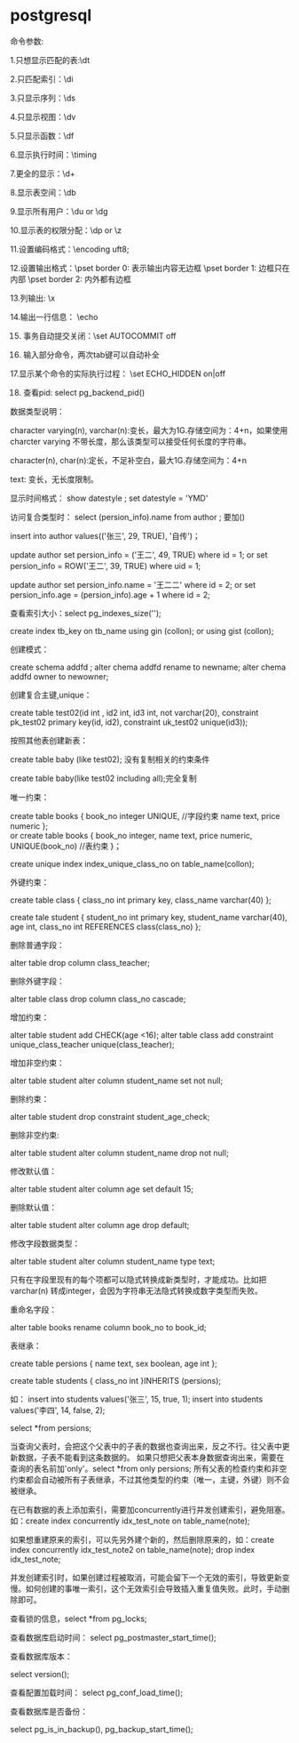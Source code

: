 # postgresql
命令参数:

1.只想显示匹配的表:\dt

2.只匹配索引：\di

3.只显示序列：\ds

4.只显示视图：\dv

5.只显示函数：\df

6.显示执行时间：\timing

7.更全的显示：\d+

8.显示表空间：\db

9.显示所有用户：\du or \dg

10.显示表的权限分配：\dp or \z

11.设置编码格式：\encoding uft8;

12.设置输出格式：\pset border 0: 表示输出内容无边框  \pset border 1: 边框只在内部 \pset border 2: 内外都有边框

13.列输出: \x

14.输出一行信息： \echo

15. 事务自动提交关闭：\set AUTOCOMMIT off

16. 输入部分命令，两次tab键可以自动补全

17.显示某个命令的实际执行过程： \set ECHO_HIDDEN on|off

18. 查看pid: select pg_backend_pid()

数据类型说明：

character varying(n), varchar(n):变长，最大为1G.存储空间为：4+n，如果使用charcter varying 不带长度，那么该类型可以接受任何长度的字符串。

character(n), char(n):定长，不足补空白，最大1G.存储空间为：4+n

text: 变长，无长度限制。

显示时间格式： show datestyle ; set datestyle = 'YMD'

访问复合类型时： select (persion_info).name from author ; 要加()

insert into author values(('张三', 29, TRUE), '自传')；

update author set persion_info = ('王二', 49, TRUE) where id = 1; or set persion_info = ROW('王二', 39, TRUE) where uid = 1;

update author set persion_info.name = '王二二' where id = 2; or set persion_info.age = (persion_info).age + 1 where id = 2;

查看索引大小：select pg_indexes_size('');

create index tb_key on tb_name using gin (collon); or using gist (collon);

创建模式：

create schema addfd ;
alter chema addfd rename to newname;
alter chema addfd owner to newowner;


创建复合主键,unique：

create table test02(id int , id2 int, id3 int, not varchar(20), constraint pk_test02 primary key(id, id2), constraint uk_test02 unique(id3));

按照其他表创建新表：

create table baby (like test02); 没有复制相关的约束条件

create table baby(like test02 including all);完全复制

唯一约束：

create table books {
  book_no integer UNIQUE, //字段约束
  name text,
  price numeric
};         
or create table books {
   book_no integer,
   name text,
   price numeric,
   UNIQUE(book_no) //表约束
}；

create unique index index_unique_class_no on table_name(collon);

外键约束：

create table class {
   class_no int primary key,
   class_name varchar(40)
};

create tale student {
  student_no int primary key,
  student_name varchar(40),
  age int, 
  class_no int REFERENCES class(class_no)
};

删除普通字段：

alter table drop column class_teacher;

删除外键字段：

alter table class drop column class_no cascade;

增加约束：

alter table student add CHECK(age <16);
alter table class add constraint unique_class_teacher unique(class_teacher);

增加非空约束：

alter table student alter column student_name set not null;

删除约束：

alter table student drop constraint student_age_check;

删除非空约束:

alter table student alter column student_name drop not null;

修改默认值：

alter table student alter column age set default 15;

删除默认值：

alter table student alter column age drop default;

修改字段数据类型：

alter table student alter column student_name type text;

只有在字段里现有的每个项都可以隐式转换成新类型时，才能成功。比如把varchar(n) 转成integer，会因为字符串无法隐式转换成数字类型而失败。

重命名字段：

alter table books rename column book_no to book_id; 

表继承：

create table persions {
  name text,
  sex boolean,
  age int 
};

create table students {
  class_no int 
}INHERITS (persions);


如： insert into students values('张三', 15, true, 1);
    insert into students values('李四', 14, false, 2);
    
 select *from persions;
 
当查询父表时，会把这个父表中的子表的数据也查询出来，反之不行。往父表中更新数据，子表不能看到这条数据的。
如果只想把父表本身数据查询出来，需要在查询的表名前加'only'。select *from only persions; 
所有父表的检查约束和非空约束都会自动被所有子表继承，不过其他类型的约束（唯一，主键，外键）则不会被继承。

在已有数据的表上添加索引，需要加concurrently进行并发创建索引，避免阻塞。 如：create index concurrently idx_test_note on table_name(note);

如果想重建原来的索引，可以先另外建个新的，然后删除原来的，如：create index concurrently idx_test_note2 on table_name(note); drop index idx_test_note;

并发创建索引时，如果创建过程被取消，可能会留下一个无效的索引，导致更新变慢。如何创建的事唯一索引，这个无效索引会导致插入重复值失败。此时，手动删除即可。


查看锁的信息，select *from pg_locks;

查看数据库启动时间：
select pg_postmaster_start_time();

查看数据库版本： 

select version();

查看配置加载时间：
select pg_conf_load_time();

查看数据库是否备份：

select pg_is_in_backup(), pg_backup_start_time();
